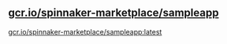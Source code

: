 
[gcr.io/spinnaker-marketplace/sampleapp](https://hub.docker.com/r/anjia0532/spinnaker-marketplace.sampleapp/tags/)
-----


[gcr.io/spinnaker-marketplace/sampleapp:latest](https://hub.docker.com/r/anjia0532/spinnaker-marketplace.sampleapp/tags/)


